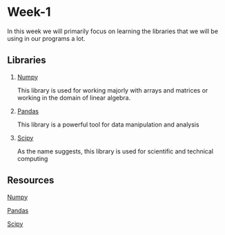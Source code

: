 # Week-1
In this week we will primarily focus on learning the libraries that we will be using in our programs a lot.

## Libraries
1. [Numpy](https://numpy.org/doc/stable/)

   This library is used for working majorly with arrays and matrices or working in the domain of linear algebra. 
   
2. [Pandas](https://pandas.pydata.org/docs/user_guide/index.html)

   This library is a powerful tool for data manipulation and analysis
   
3. [Scipy](https://docs.scipy.org/doc/)
   
   As the name suggests, this library is used for scientific and technical computing

## Resources

[Numpy](https://www.youtube.com/watch?v=GB9ByFAIAH4&ab_channel=KeithGalli)

[Pandas](https://www.youtube.com/watch?v=vmEHCJofslg&ab_channel=KeithGalli)

[Scipy](https://www.youtube.com/watch?v=k8s-R3csOt0&ab_channel=edureka%21)
